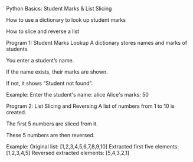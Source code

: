 Python Basics: Student Marks & List Slicing

How to use a dictionary to look up student marks

How to slice and reverse a list

Program 1: Student Marks Lookup
A dictionary stores names and marks of students.

You enter a student’s name.

If the name exists, their marks are shown.

If not, it shows “Student not found”.

Example:
Enter the student's name: alice
Alice's marks: 50

Program 2: List Slicing and Reversing
A list of numbers from 1 to 10 is created.

The first 5 numbers are sliced from it.

These 5 numbers are then reversed.

Example:
Original list: [1,2,3,4,5,6,7,8,9,10]
Extracted first five elements: [1,2,3,4,5]
Reversed extracted elements: [5,4,3,2,1]
